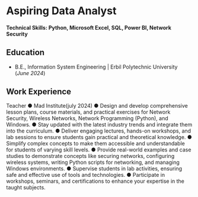 # Aspiring Data Analyst

#### Technical Skills: Python, Microsoft Excel, SQL, Power BI, Network Security



## Education
- B.E., Information System Engineering | Erbil Polytechnic University (_June 2024_)
  
## Work Experience
Teacher ● Mad Institute(july 2024)
● Design and develop comprehensive lesson plans, course materials, and practical exercises for Network Security, Wireless Networks, Network Programming (Python), and Windows.
● Stay updated with the latest industry trends and integrate them into the curriculum.
● Deliver engaging lectures, hands-on workshops, and lab sessions to ensure students gain practical and theoretical knowledge.
● Simplify complex concepts to make them accessible and understandable for students of varying skill levels.
● Provide real-world examples and case studies to demonstrate concepts like securing networks, configuring wireless systems, writing Python scripts for networking, and managing Windows environments.
● Supervise students in lab activities, ensuring safe and effective use of tools and technologies.
● Participate in workshops, seminars, and certifications to enhance your expertise in the taught subjects.
